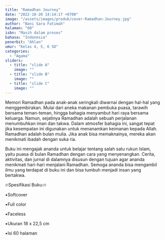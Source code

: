 ```yaml
---
title: "Ramadhan Journey"
date: "2022-10-20 14:14:17 +0700"
image: "/assets/images/produk/cover-Ramadhan-Journey.jpg"
author: "Bani Sara Fatimah"
halaman: "60"
isbn: "Masih dalam proses"
bahasa: "Indonesia"
penerbit: "Ahlan"
umur: "Kelas 4, 5, 6 SD"
categories: 
  - "Agama"
sliders: 
  - title: "slide A"
    image: ""
  - title: "slide B"
    image: ""
  - title: "slide C"
    image: ""
---
```


Memori Ramadhan pada anak-anak seringkali diwarnai dengan  hal-hal yang menggembirakan. Mulai dari aneka makanan pembuka puasa, tarawih bersama teman-teman, hingga bahagia menyambut hari raya bersama keluarga. Namun, sejatinya Ramadhan adalah sebuah perjalanan menumbuhkan iman dan takwa.
Dalam atmosfer bahagia ini, sangat tepat jika kesempatan ini digunakan untuk menanamkan keimanan kepada Allah. Ramadhan adalah bulan mulia. Jika anak bisa memaknainya, mereka akan menikmati ibadah dengan suka ria.

Buku ini mengajak ananda untuk belajar tentang salah satu rukun Islam, yaitu puasa di bulan Ramadhan dengan cara yang menyenangkan. Cerita, aktivitas, dan jurnal di dalamnya disusun dengan tujuan agar ananda menikmati hari-hari menjalani Ramadhan. Semoga ananda bisa mengambil ilmu yang terdapat di buku ini dan bisa tumbuh menjadi insan yang bertakwa. 



🔥Spesifikasi Buku:🔥

▪️Softcover

▪️Full color

▪️Faceless

▪️Ukuran 18 x 22,5 cm

▪️Isi 60 halaman

